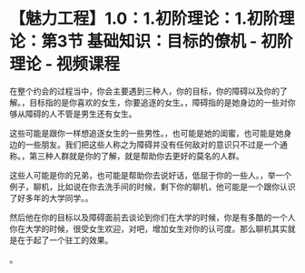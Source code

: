 # 【魅力工程】1.0：1.初阶理论：1.初阶理论：第3节 基础知识：目标的僚机 - 初阶理论 - 视频课程

在整个约会的过程当中，你会主要遇到三种人，你的目标，你的障碍以及你的了解。，目标指的是你喜欢的女生，你要追逐的女生。，障碍指的是她身边的一些对你够从障碍的人不管是男生还有女生。

这些可能是跟你一样想追逐女生的一些男性。，也可能是她的闺蜜，也可能是她身边的一些朋友。我们把这些人称之为障碍并没有任何敌对的意识只不过是一个通称。，第三种人群就是你的了解，就是帮助你去更好的莫名的人群。

这些人可能是你的兄弟，也可能是帮助你去说好话，低屈于你的一些人。，举一个例子，聊机，比如说在你去洗手间的时候，剩下你的聊机，他可能是一个跟你认识了好多年的大学同学。。

然后他在你的目标以及障碍面前去谈论到你们在大学的时候，你是有多酷的一个人你在大学的时候，很受女生欢迎，对吧，增加女生对你的认可度。那么聊机其实就是在于起了一个驻工的效果。

。